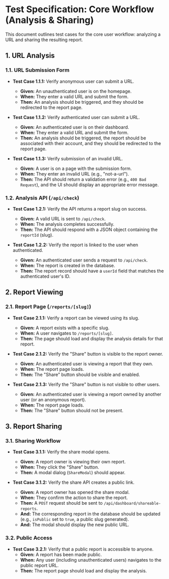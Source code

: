 # Test Specification: Core Workflow (Analysis & Sharing)

This document outlines test cases for the core user workflow: analyzing a URL and sharing the resulting report.

## 1. URL Analysis

### 1.1. URL Submission Form
- **Test Case 1.1.1:** Verify anonymous user can submit a URL.
  - **Given:** An unauthenticated user is on the homepage.
  - **When:** They enter a valid URL and submit the form.
  - **Then:** An analysis should be triggered, and they should be redirected to the report page.

- **Test Case 1.1.2:** Verify authenticated user can submit a URL.
  - **Given:** An authenticated user is on their dashboard.
  - **When:** They enter a valid URL and submit the form.
  - **Then:** An analysis should be triggered, the report should be associated with their account, and they should be redirected to the report page.

- **Test Case 1.1.3:** Verify submission of an invalid URL.
  - **Given:** A user is on a page with the submission form.
  - **When:** They enter an invalid URL (e.g., "not-a-url").
  - **Then:** The API should return a validation error (e.g., `400 Bad Request`), and the UI should display an appropriate error message.

### 1.2. Analysis API (`/api/check`)
- **Test Case 1.2.1:** Verify the API returns a report slug on success.
  - **Given:** A valid URL is sent to `/api/check`.
  - **When:** The analysis completes successfully.
  - **Then:** The API should respond with a JSON object containing the `reportId` (slug).

- **Test Case 1.2.2:** Verify the report is linked to the user when authenticated.
  - **Given:** An authenticated user sends a request to `/api/check`.
  - **When:** The report is created in the database.
  - **Then:** The report record should have a `userId` field that matches the authenticated user's ID.

## 2. Report Viewing

### 2.1. Report Page (`/reports/[slug]`)
- **Test Case 2.1.1:** Verify a report can be viewed using its slug.
  - **Given:** A report exists with a specific slug.
  - **When:** A user navigates to `/reports/[slug]`.
  - **Then:** The page should load and display the analysis details for that report.

- **Test Case 2.1.2:** Verify the "Share" button is visible to the report owner.
  - **Given:** An authenticated user is viewing a report that they own.
  - **When:** The report page loads.
  - **Then:** The "Share" button should be visible and enabled.

- **Test Case 2.1.3:** Verify the "Share" button is not visible to other users.
  - **Given:** An authenticated user is viewing a report owned by another user (or an anonymous report).
  - **When:** The report page loads.
  - **Then:** The "Share" button should not be present.

## 3. Report Sharing

### 3.1. Sharing Workflow
- **Test Case 3.1.1:** Verify the share modal opens.
  - **Given:** A report owner is viewing their own report.
  - **When:** They click the "Share" button.
  - **Then:** A modal dialog (`ShareModal`) should appear.

- **Test Case 3.1.2:** Verify the share API creates a public link.
  - **Given:** A report owner has opened the share modal.
  - **When:** They confirm the action to share the report.
  - **Then:** A `POST` request should be sent to `/api/dashboard/shareable-reports`.
  - **And:** The corresponding report in the database should be updated (e.g., `isPublic` set to `true`, a public slug generated).
  - **And:** The modal should display the new public URL.

### 3.2. Public Access
- **Test Case 3.2.1:** Verify that a public report is accessible to anyone.
  - **Given:** A report has been made public.
  - **When:** Any user (including unauthenticated users) navigates to the public report URL.
  - **Then:** The report page should load and display the analysis.
